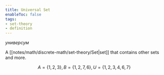 ```yaml
---
title: Universal Set
enableToc: false
tags: 
- set-theory
- definition
---
```

*универсум*

A [[notes/math/discrete-math/set-theory/Set|set]] that contains other sets and more.

$$A = \{1,2,3\}, B = \{1, 2, 7, 6\}, U = \{1,2,3,4,6,7\}$$
